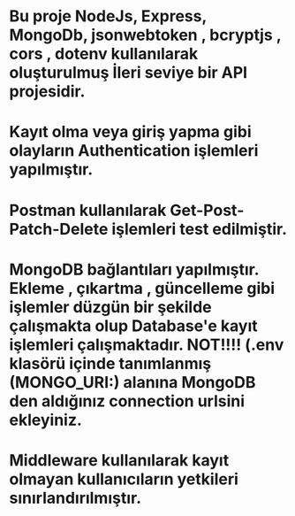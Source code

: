 # Bu proje  NodeJs, Express, MongoDb, jsonwebtoken , bcryptjs , cors , dotenv kullanılarak oluşturulmuş İleri seviye bir API projesidir.
# Kayıt olma veya giriş yapma gibi olayların Authentication işlemleri yapılmıştır.
# Postman kullanılarak Get-Post-Patch-Delete işlemleri test edilmiştir.
# MongoDB bağlantıları yapılmıştır. Ekleme , çıkartma , güncelleme gibi işlemler düzgün bir şekilde çalışmakta olup Database'e kayıt işlemleri çalışmaktadır.  NOT!!!! (.env klasörü içinde tanımlanmış (MONGO_URI:) alanına MongoDB den aldığınız connection urlsini ekleyiniz.
# Middleware kullanılarak kayıt olmayan kullanıcıların yetkileri sınırlandırılmıştır.
